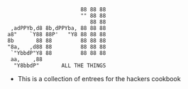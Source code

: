 ```
                       88 88 88  
                       "" 88 88  
                          88 88  
 ,adPPYb,d8 8b,dPPYba, 88 88 88  
a8"    `Y88 88P'   "Y8 88 88 88  
8b       88 88         88 88 88  
"8a,   ,d88 88         88 88 88  
 `"YbbdP"Y8 88         88 88 88  
 aa,    ,88                      
  "Y8bbdP"       ALL THE THINGS

```

- This is a collection of entrees for the hackers cookbook
